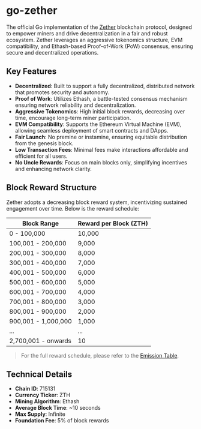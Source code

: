 # go-zether

The official Go implementation of the [Zether](https://zether.org/) blockchain protocol, designed to empower miners and drive decentralization in a fair and robust ecosystem. Zether leverages an aggressive tokenomics structure, EVM compatibility, and Ethash-based Proof-of-Work (PoW) consensus, ensuring secure and decentralized operations.

## Key Features

- **Decentralized**: Built to support a fully decentralized, distributed network that promotes security and autonomy.
- **Proof of Work**: Utilizes Ethash, a battle-tested consensus mechanism ensuring network reliability and decentralization.
- **Aggressive Tokenomics**: High initial block rewards, decreasing over time, encourage long-term miner participation.
- **EVM Compatibility**: Supports the Ethereum Virtual Machine (EVM), allowing seamless deployment of smart contracts and DApps.
- **Fair Launch**: No premine or instamine, ensuring equitable distribution from the genesis block.
- **Low Transaction Fees**: Minimal fees make interactions affordable and efficient for all users.
- **No Uncle Rewards**: Focus on main blocks only, simplifying incentives and enhancing network clarity.

## Block Reward Structure

Zether adopts a decreasing block reward system, incentivizing sustained engagement over time. Below is the reward schedule:

| Block Range             | Reward per Block (ZTH) |
|-------------------------|------------------------|
| 0 - 100,000             | 10,000                |
| 100,001 - 200,000       | 9,000                 |
| 200,001 - 300,000       | 8,000                 |
| 300,001 - 400,000       | 7,000                 |
| 400,001 - 500,000       | 6,000                 |
| 500,001 - 600,000       | 5,000                 |
| 600,001 - 700,000       | 4,000                 |
| 700,001 - 800,000       | 3,000                 |
| 800,001 - 900,000       | 2,000                 |
| 900,001 - 1,000,000     | 1,000                 |
| ...                     | ...                   |
| 2,700,001 - onwards     | 10                    |

> For the full reward schedule, please refer to the [Emission Table](https://zether.org/emission).

## Technical Details

- **Chain ID**: 715131
- **Currency Ticker**: ZTH
- **Mining Algorithm**: Ethash
- **Average Block Time**: ~10 seconds
- **Max Supply**: Infinite
- **Foundation Fee**: 5% of block rewards
